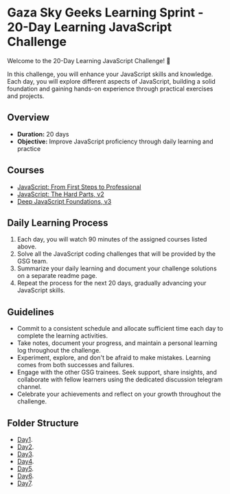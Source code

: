 
# Gaza Sky Geeks Learning Sprint - 20-Day Learning JavaScript Challenge

Welcome to the 20-Day Learning JavaScript Challenge! 🚀

In this challenge, you will enhance your JavaScript skills and knowledge. Each day, you will explore different aspects of JavaScript, building a solid foundation and gaining hands-on experience through practical exercises and projects.

## Overview
- **Duration:** 20 days
- **Objective:** Improve JavaScript proficiency through daily learning and practice


## Courses
 - [JavaScript: From First Steps to Professional](https://frontendmasters.com/courses/javascript-first-steps/)
 - [JavaScript: The Hard Parts, v2](https://frontendmasters.com/courses/javascript-hard-parts-v2/)
 - [Deep JavaScript Foundations, v3](https://frontendmasters.com/courses/deep-javascript-v3/)



## Daily Learning Process
1. Each day, you will watch 90 minutes of the assigned courses listed above.
2. Solve all the JavaScript coding challenges that will be provided by the GSG team.
3. Summarize your daily learning and document your challenge solutions on a separate readme page.
4. Repeat the process for the next 20 days, gradually advancing your JavaScript skills.



## Guidelines
- Commit to a consistent schedule and allocate sufficient time each day to complete the learning activities.
- Take notes, document your progress, and maintain a personal learning log throughout the challenge.
- Experiment, explore, and don't be afraid to make mistakes. Learning comes from both successes and failures.
- Engage with the other GSG trainees. Seek support, share insights, and collaborate with fellow learners using the dedicated discussion telegram channel.
- Celebrate your achievements and reflect on your growth throughout the challenge.

## Folder Structure
-  [Day1](https://github.com/AymanAttili/Mastering-JavaScript-in-20-Days/blob/main/Day1.md).
-  [Day2](https://github.com/AymanAttili/Mastering-JavaScript-in-20-Days/blob/main/Day2.md).
-  [Day3](https://github.com/AymanAttili/Mastering-JavaScript-in-20-Days/blob/main/Day3.md).
-  [Day4](https://github.com/AymanAttili/Mastering-JavaScript-in-20-Days/blob/main/Day4.md).
-  [Day5](https://github.com/AymanAttili/Mastering-JavaScript-in-20-Days/blob/main/Day5.md).
-  [Day6](https://github.com/AymanAttili/Mastering-JavaScript-in-20-Days/blob/main/Day6.md).
-  [Day7](https://github.com/AymanAttili/Mastering-JavaScript-in-20-Days/blob/main/Day7.md).

